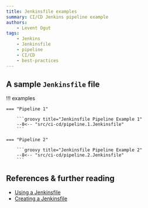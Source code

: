 ```yaml
---
title: Jenkinsfile examples
summary: CI/CD Jenkins pipeline example
authors:
    - Levent Ogut
tags:
    - Jenkins
    - Jenkinsfile
    - pipeline
    - CI/CD
    - best-practices
---
```


## A sample `Jenkinsfile` file

!!! examples

    === "Pipeline 1"

        ```groovy title="Jenkinsfile Pipeline Example 1"
        --8<-- "src/ci-cd/pipeline.1.Jenkinsfile"
        ```

    === "Pipeline 2"

        ```groovy title="Jenkinsfile Pipeline Example 2"
        --8<-- "src/ci-cd/pipeline.2.Jenkinsfile"
        ```

## References & further reading

- [Using a Jenkinsfile](https://www.jenkins.io/doc/book/pipeline/jenkinsfile/)
- [Creating a Jenkinsfile](https://docs.cloudbees.com/docs/admin-resources/latest/automating-with-jenkinsfile/creating-jenkinsfile)
